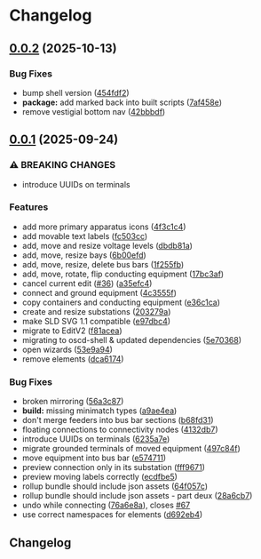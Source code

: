 # Changelog

## [0.0.2](https://github.com/ca-d/oscd-designer/compare/oscd-editor-sld-v0.0.1...oscd-editor-sld-v0.0.2) (2025-10-13)


### Bug Fixes

* bump shell version ([454fdf2](https://github.com/ca-d/oscd-designer/commit/454fdf28442043962c2cc9af23360da484209300))
* **package:** add marked back into built scripts ([7af458e](https://github.com/ca-d/oscd-designer/commit/7af458ec0e6b24ef50d651d9faa0ae4236157bf3))
* remove vestigial bottom nav ([42bbbdf](https://github.com/ca-d/oscd-designer/commit/42bbbdf04a72b2c6987eef0882a50a9d1631e242))

## [0.0.1](https://github.com/ca-d/oscd-designer/compare/oscd-editor-sld-v0.0.1...oscd-editor-sld-v0.0.1) (2025-09-24)


### ⚠ BREAKING CHANGES

* introduce UUIDs on terminals

### Features

* add more primary apparatus icons ([4f3c1c4](https://github.com/ca-d/oscd-designer/commit/4f3c1c4c9f736b7eb28d894c1e101cabcf4fed7e))
* add movable text labels ([fc503cc](https://github.com/ca-d/oscd-designer/commit/fc503cc7be6fa70ebafac00cda4b0a3d46be1181))
* add, move and resize voltage levels ([dbdb81a](https://github.com/ca-d/oscd-designer/commit/dbdb81ac08c87d30ad21a769dae82d2e298a0ea3))
* add, move, resize bays ([6b00efd](https://github.com/ca-d/oscd-designer/commit/6b00efdb126d4e613560ad1f36de0072c6e50412))
* add, move, resize, delete bus bars ([1f255fb](https://github.com/ca-d/oscd-designer/commit/1f255fb1f72b687f67b807812e7c2df3c0e03f50))
* add, move, rotate, flip conducting equipment ([17bc3af](https://github.com/ca-d/oscd-designer/commit/17bc3aff042b216472e4c8d98d9ee8f066ea24b2))
* cancel current edit ([#36](https://github.com/ca-d/oscd-designer/issues/36)) ([a35efc4](https://github.com/ca-d/oscd-designer/commit/a35efc446ab350eed532ab175cf4fd9158f1f3be))
* connect and ground equipment ([4c3555f](https://github.com/ca-d/oscd-designer/commit/4c3555f21d8c3fed506d6f723dd25b6b2b3dfc9e))
* copy containers and conducting equipment ([e36c1ca](https://github.com/ca-d/oscd-designer/commit/e36c1caab09bba78bf05e8fd2b14cb6eb4b28cbe))
* create and resize substations ([203279a](https://github.com/ca-d/oscd-designer/commit/203279ad30e17e4de6643e8ef1c81c1fe77cbb33))
* make SLD SVG 1.1 compatible ([e97dbc4](https://github.com/ca-d/oscd-designer/commit/e97dbc460b75c2f8eceed9baf5c759b8d8572e08))
* migrate to EditV2 ([f81acea](https://github.com/ca-d/oscd-designer/commit/f81acea1b692574591bf75ce4c40e5027da6e4dd))
* migrating to oscd-shell & updated dependencies ([5e70368](https://github.com/ca-d/oscd-designer/commit/5e70368068ba02b854177b3f3e8de668b350a1c9))
* open wizards ([53e9a94](https://github.com/ca-d/oscd-designer/commit/53e9a9430603d723273bfe7dfbcb928487bed02b))
* remove elements ([dca6174](https://github.com/ca-d/oscd-designer/commit/dca6174aee1706d200c24ad41cd3342cb0f329df))


### Bug Fixes

* broken mirroring ([56a3c87](https://github.com/ca-d/oscd-designer/commit/56a3c87961ecdb55b4a75f86de7fa21c856a1c50))
* **build:** missing minimatch types ([a9ae4ea](https://github.com/ca-d/oscd-designer/commit/a9ae4ea44d4721259f4c0807f6e5692128528c50))
* don't merge feeders into bus bar sections ([b68fd31](https://github.com/ca-d/oscd-designer/commit/b68fd314fdcaa61ba836872c76d93f15c0a87765))
* floating connections to connectivity nodes ([4132db7](https://github.com/ca-d/oscd-designer/commit/4132db7d4f6012e06d6cddd8ebe2a0b054d8c167))
* introduce UUIDs on terminals ([6235a7e](https://github.com/ca-d/oscd-designer/commit/6235a7eb652180f8bba10c78a3d8ed018b7daa85))
* migrate grounded terminals of moved equipment ([497c84f](https://github.com/ca-d/oscd-designer/commit/497c84fb1e04ed898f184f8639950e663247af38))
* move equipment into bus bar ([e574711](https://github.com/ca-d/oscd-designer/commit/e574711585cbb9ccbd5dc615d808c1203d0ea61c))
* preview connection only in its substation ([fff9671](https://github.com/ca-d/oscd-designer/commit/fff9671b1718b77b44112404666f13c566916eb6))
* preview moving labels correctly ([ecdfbe5](https://github.com/ca-d/oscd-designer/commit/ecdfbe520a4296184e49875e17985eacded0f8a5))
* rollup bundle should include json assets ([64f057c](https://github.com/ca-d/oscd-designer/commit/64f057c3f97aa184c8ef41d66fc54a32e2d85ced))
* rollup bundle should include json assets - part deux ([28a6cb7](https://github.com/ca-d/oscd-designer/commit/28a6cb7acb7d15a8fc734054120604f0a7118393))
* undo while connecting ([76a6e8a](https://github.com/ca-d/oscd-designer/commit/76a6e8a510f38a96134b4710045edfecb0874039)), closes [#67](https://github.com/ca-d/oscd-designer/issues/67)
* use correct namespaces for elements ([d692eb4](https://github.com/ca-d/oscd-designer/commit/d692eb4ed54bbfdb6af2e0e1a0bd06862aba48c1))

## Changelog
